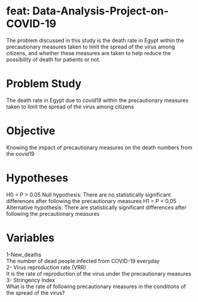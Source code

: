 # feat: Data-Analysis-Project-on-COVID-19
The problem discussed in this study is the death rate in Egypt within the precautionary  measures taken to limit the spread of the virus among citizens, and whether these measures are  taken to help reduce the possibility of death for patients or not.
# Problem Study
The death rate in Egypt due to covid19 within the precautionary measures taken to limit the spread of the virus among citizens
# Objective
Knowing the impact of precautionary measures on the death numbers from the covid19
# Hypotheses
H0 = P > 0.05 
Null hypothesis: There are no statistically significant differences after following the precautionary measures
H1 = P < 0.05 
Alternative hypothesis: There are statistically significant differences after following the precautionary measures
# Variables 
1-New_deaths<br />
The number of dead people infected from COVID-19 everyday<br />
2- Virus reproduction rate (VRR)<br />
It is the rate of reproduction of the virus under the precautionary measures<br />
3- Stringency Index<br />
What is the rate of following precautionary measures in the conditions of the spread of the virus?
